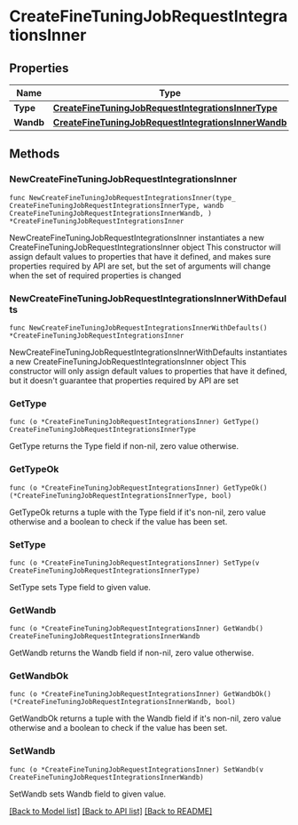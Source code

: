 # CreateFineTuningJobRequestIntegrationsInner

## Properties

Name | Type | Description | Notes
------------ | ------------- | ------------- | -------------
**Type** | [**CreateFineTuningJobRequestIntegrationsInnerType**](CreateFineTuningJobRequestIntegrationsInnerType.md) |  | 
**Wandb** | [**CreateFineTuningJobRequestIntegrationsInnerWandb**](CreateFineTuningJobRequestIntegrationsInnerWandb.md) |  | 

## Methods

### NewCreateFineTuningJobRequestIntegrationsInner

`func NewCreateFineTuningJobRequestIntegrationsInner(type_ CreateFineTuningJobRequestIntegrationsInnerType, wandb CreateFineTuningJobRequestIntegrationsInnerWandb, ) *CreateFineTuningJobRequestIntegrationsInner`

NewCreateFineTuningJobRequestIntegrationsInner instantiates a new CreateFineTuningJobRequestIntegrationsInner object
This constructor will assign default values to properties that have it defined,
and makes sure properties required by API are set, but the set of arguments
will change when the set of required properties is changed

### NewCreateFineTuningJobRequestIntegrationsInnerWithDefaults

`func NewCreateFineTuningJobRequestIntegrationsInnerWithDefaults() *CreateFineTuningJobRequestIntegrationsInner`

NewCreateFineTuningJobRequestIntegrationsInnerWithDefaults instantiates a new CreateFineTuningJobRequestIntegrationsInner object
This constructor will only assign default values to properties that have it defined,
but it doesn't guarantee that properties required by API are set

### GetType

`func (o *CreateFineTuningJobRequestIntegrationsInner) GetType() CreateFineTuningJobRequestIntegrationsInnerType`

GetType returns the Type field if non-nil, zero value otherwise.

### GetTypeOk

`func (o *CreateFineTuningJobRequestIntegrationsInner) GetTypeOk() (*CreateFineTuningJobRequestIntegrationsInnerType, bool)`

GetTypeOk returns a tuple with the Type field if it's non-nil, zero value otherwise
and a boolean to check if the value has been set.

### SetType

`func (o *CreateFineTuningJobRequestIntegrationsInner) SetType(v CreateFineTuningJobRequestIntegrationsInnerType)`

SetType sets Type field to given value.


### GetWandb

`func (o *CreateFineTuningJobRequestIntegrationsInner) GetWandb() CreateFineTuningJobRequestIntegrationsInnerWandb`

GetWandb returns the Wandb field if non-nil, zero value otherwise.

### GetWandbOk

`func (o *CreateFineTuningJobRequestIntegrationsInner) GetWandbOk() (*CreateFineTuningJobRequestIntegrationsInnerWandb, bool)`

GetWandbOk returns a tuple with the Wandb field if it's non-nil, zero value otherwise
and a boolean to check if the value has been set.

### SetWandb

`func (o *CreateFineTuningJobRequestIntegrationsInner) SetWandb(v CreateFineTuningJobRequestIntegrationsInnerWandb)`

SetWandb sets Wandb field to given value.



[[Back to Model list]](../README.md#documentation-for-models) [[Back to API list]](../README.md#documentation-for-api-endpoints) [[Back to README]](../README.md)


